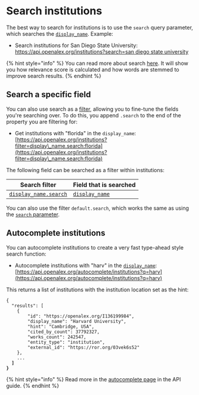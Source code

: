 # Search institutions

The best way to search for institutions is to use the `search` query parameter, which searches the [`display_name`](institution-object.md#display\_name). Example:

* Search institutions for San Diego State University:\
  [https://api.openalex.org/institutions?search=san diego state university](https://api.openalex.org/institutions?search=san%20diego%20state%20university)

{% hint style="info" %}
You can read more about search [here](../../how-to-use-the-api/get-lists-of-entities/search-entities.md). It will show you how relevance score is calculated and how words are stemmed to improve search results.
{% endhint %}

## Search a specific field

You can also use search as a [filter](../../how-to-use-the-api/get-lists-of-entities/filter-entity-lists.md), allowing you to fine-tune the fields you're searching over. To do this, you append `.search` to the end of the property you are filtering for:

* Get institutions with "florida" in the `display_name`:\
  [https://api.openalex.org/institutions?filter=display\_name.search:florida](https://api.openalex.org/institutions?filter=display\_name.search:florida)

The following field can be searched as a filter within institutions:

| Search filter                                                        | Field that is searched                                |
| -------------------------------------------------------------------- | ----------------------------------------------------- |
| [`display_name.search`](filter-institutions.md#display\_name.search) | [`display_name`](institution-object.md#display\_name) |

You can also use the filter `default.search`, which works the same as using the [`search` parameter](search-institutions.md#search-institutions).

## Autocomplete institutions

You can autocomplete institutions to create a very fast type-ahead style search function:

* Autocomplete institutions with "harv" in the [`display_name`](institution-object.md#display\_name):\
  [https://api.openalex.org/autocomplete/institutions?q=harv](https://api.openalex.org/autocomplete/institutions?q=harv)

This returns a list of institutions with the institution location set as the hint:

<pre class="language-json"><code class="lang-json">{ 
  "results": [
    {
        "id": "https://openalex.org/I136199984",
        "display_name": "Harvard University",
        "hint": "Cambridge, USA",
        "cited_by_count": 37792327,
        "works_count": 242547,
        "entity_type": "institution",
        "external_id": "https://ror.org/03vek6s52"
    },
    ...
<strong>  ]
</strong><strong>}
</strong></code></pre>

{% hint style="info" %}
Read more in the [autocomplete page](../../how-to-use-the-api/get-lists-of-entities/autocomplete-entities.md) in the API guide.
{% endhint %}
